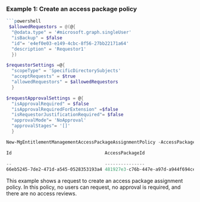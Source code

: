 ### Example 1: Create an access package policy

```powershell
```powershell
 $allowedRequestors = @(@{
  "@odata.type" = '#microsoft.graph.singleUser'
  "isBackup" = $false
  "id"= 'e4ef0e03-e149-4cbc-8f56-27bb22171a64'
  "description" = 'Requestor1'
  })

$requestorSettings =@{
  "scopeType" = 'SpecificDirectorySubjects'
  "acceptRequests" = $true
  "allowedRequestors" = $allowedRequestors
  }

$requestApprovalSettings = @{
  "isApprovalRequired" = $false
  "isApprovalRequiredForExtension" =$false
  "isRequestorJustificationRequired"= $false
  "approvalMode"= 'NoApproval'
  "approvalStages"= '[]'
  }

New-MgEntitlementManagementAccessPackageAssignmentPolicy -AccessPackageId '481927e3-c76b-447e-a97d-a944f694ce03' -DisplayName 'Specific users' -Description 'Specific users can request assignment'  -DurationInDays 30 -RequestorSettings $requestorSettings -RequestApprovalSettings $requestApprovalSettings

Id                                   AccessPackageId                      CanExtend CreatedBy                         CreatedDateTime       Description                           DisplayName    DurationInDays ExpirationDate
                                                                                                                                                                                                                Time
--                                   ---------------                      --------- ---------                         ---------------       -----------                           -----------    -------------- --------------
66eb5245-7de2-471d-a545-0528353193a4 481927e3-c76b-447e-a97d-a944f694ce03 False     admin@M365x814237.onmicrosoft.com 10/28/2021 2:20:42 PM Specific users can request assignment Specific users 30
```

This example shows a request to create an access package assignment policy. In this policy, no users can request, no approval is required, and there are no access reviews.

